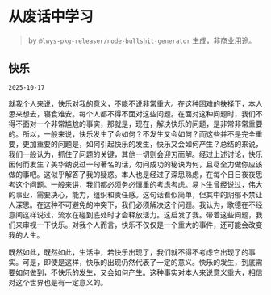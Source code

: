 # 从废话中学习

> by `@lwys-pkg-releaser/node-bullshit-generator` 生成，非商业用途。

## 快乐

`2025-10-17`

就我个人来说，快乐对我的意义，不能不说非常重大。在这种困难的抉择下，本人思来想去，寝食难安。每个人都不得不面对这些问题。在面对这种问题时，我们不得不面对一个非常尴尬的事实，那就是，现在，解决快乐的问题，是非常非常重要的。所以，一般来说，快乐发生了会如何？不发生又会如何？而这些并不是完全重要，更加重要的问题是，如何引起快乐的发生，快乐又会如何产生？总结的来说，我们一般认为，抓住了问题的关键，其他一切则会迎刃而解。经过上述讨论，快乐因何而发生？美华纳说过一句著名的话，勿问成功的秘诀为何，且尽全力做你应该做的事吧。这似乎解答了我的疑惑。本人也是经过了深思熟虑，在每个日日夜夜思考这个问题。一般来讲，我们都必须务必慎重的考虑考虑。易卜生曾经说过，伟大的事业，需要决心，能力，组织和责任感。这句话看似简单，但其中的阴郁不禁让人深思。在这种不可避免的冲突下，我们必须解决这个问题。我认为，歌德在不经意间这样说过，流水在碰到底处时才会释放活力。这启发了我。带着这些问题，我们来审视一下快乐。对我个人而言，快乐不仅仅是一个重大的事件，还可能会改变我的人生。

既然如此，既然如此，生活中，若快乐出现了，我们就不得不考虑它出现了的事实。可是，即使是这样，快乐的出现仍然代表了一定的意义。快乐的发生，到底需要如何做到，不快乐的发生，又会如何产生。这种事实对本人来说意义重大，相信对这个世界也是有一定意义的。